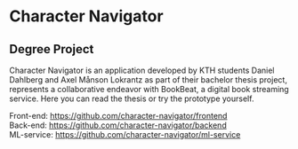 # Character Navigator
## Degree Project

Character Navigator is an application developed by KTH students Daniel Dahlberg and Axel Månson Lokrantz as part of their bachelor thesis project, represents a collaborative endeavor with BookBeat, a digital book streaming service. Here you can read the thesis or try the prototype yourself.

Front-end: https://github.com/character-navigator/frontend <br/>
Back-end: https://github.com/character-navigator/backend <br/>
ML-service: https://github.com/character-navigator/ml-service
